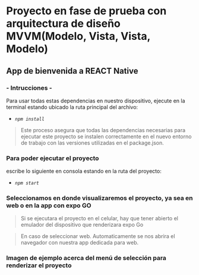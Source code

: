 # Proyecto en fase de prueba con arquitectura de diseño MVVM(Modelo, Vista, Vista, Modelo)

## App de bienvenida a REACT Native

###  - Intrucciones -
Para usar todas estas dependencias en nuestro dispositivo, ejecute en la terminal estando ubicado la ruta principal del archivo:
- _`npm install`_
> Este proceso asegura que todas las dependencias necesarias para ejecutar este proyecto se instalen correctamente en el nuevo entorno de trabajo con las versiones utilizadas en el package.json.

### Para poder ejecutar el proyecto
escribe lo siguiente en consola estando en la ruta del proyecto:
- _`npm start`_

### Seleccionamos en donde visualizaremos el proyecto, ya sea en web o en la app con expo GO
> Si se ejecutara el proyecto en el celular, hay que tener abierto el emulador del dispositivo que renderizara expo Go

> En caso de seleccionar web. Automaticamente se nos abrira el navegador con nuestra app dedicada para web.

### Imagen de ejemplo acerca del menú de selección para renderizar el proyecto
